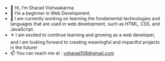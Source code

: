 - 👋 Hi, I’m Sharad Vishwakarma
- 👀 I’m a beginner in Web Development. 
- 🌱 I am currently working on learning the fundamental technologies and languages that are used in web development, such as HTML, CSS, and JavaScript.
- ✴️ I am excited to continue learning and growing as a web developer, and I am looking forward to creating meaningful and impactful projects in the future! 
- 📫 You can reach me at : vsharad108@gmail.com

